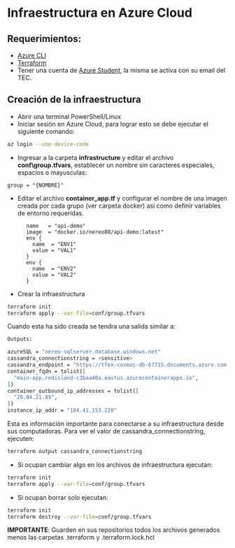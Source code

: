 # Infraestructura en Azure Cloud

## Requerimientos:

* [Azure CLI](https://learn.microsoft.com/en-us/cli/azure/install-azure-cli-windows?tabs=azure-cli)
* [Terraform](https://developer.hashicorp.com/terraform/downloads)
* Tener una cuenta de [Azure Student](https://azure.microsoft.com/en-us/free/students/), la misma se activa con su email del TEC.

## Creación de la infraestructura

* Abrir una terminal PowerShell/Linux
* Iniciar sesión en Azure Cloud, para lograr esto se debe ejecutar el siguiente comando:

```bash
az login --use-device-code
```
* Ingresar a la carpeta **infrastructure** y editar el archivo **conf\group.tfvars**, establecer un nombre sin caracteres especiales, espacios o mayusculas:

```hcl
group = "{NOMBRE}"
```

* Editar el archivo **container_app.tf** y configurar el nombre de una imagen creada por cada grupo (ver carpeta docker) así como definir variables de entorno requeridas.

```hcl
      name   = "api-demo"
      image  = "docker.io/nereo08/api-demo:latest"
      env {
        name  = "ENV1"
        value = "VAL1"
      }
      env {
        name  = "ENV2"
        value = "VAL2"
      }
```

* Crear la infraestructura

```bash
terraform init
terraform apply --var-file=conf/group.tfvars
```
Cuando esta ha sido creada se tendra una salida similar a:

```bash
Outputs:

azureSQL = "nereo-sqlserver.database.windows.net"
cassandra_connectionstring = <sensitive>
cassandra_endpoint = "https://tfex-cosmos-db-67715.documents.azure.com:443/"
container_fqdn = tolist([
  "main-app.redisland-c3baa40a.eastus.azurecontainerapps.io",
])
container_outbound_ip_addresses = tolist([
  "20.84.21.89",
])
instance_ip_addr = "104.41.153.220"

```

Esta es información importante para conectarse a su infraestructura desde sus computadoras. Para ver el valor de cassandra_connectionstring, ejecuten:

```bash
terraform output cassandra_connectionstring
```

* Si ocupan cambiar algo en los archivos de infraestructura ejecutan:

```bash
terraform init
terraform apply --var-file=conf/group.tfvars
```

* Si ocupan borrar solo ejecutan:
```bash
terraform init
terraform destroy --var-file=conf/group.tfvars
```

**IMPORTANTE**: Guarden en sus repositorios todos los archivos generados menos las carpetas .terraform y .terraform.lock.hcl